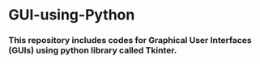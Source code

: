# GUI-using-Python

### This repository includes codes for Graphical User Interfaces (GUIs) using python library called Tkinter. 
